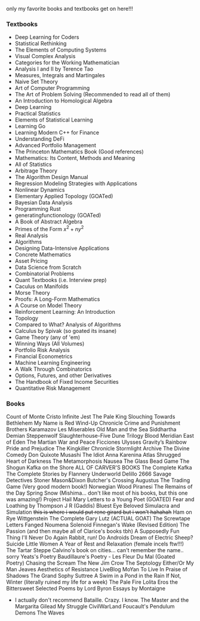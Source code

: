 only my favorite books and textbooks get on here!!!
### Textbooks
- Deep Learning for Coders
- Statistical Rethinking
- The Elements of Computing Systems
- Visual Complex Analysis
- Categories for the Working Mathematician
- Analysis I and II by Terence Tao
- Measures, Integrals and Martingales
- Naive Set Theory
- Art of Computer Programming
- The Art of Problem Solving (Recommended to read all of them)
- An Introduction to Homological Algebra
- Deep Learning
- Practical Statistics
- Elements of Statistical Learning
- Learning Go
- Learning Modern C++ for Finance
- Understanding DeFi
- Advanced Portfolio Management
- The Princeton Mathematics Book (Good references)
- Mathematics: Its Content, Methods and Meaning
- All of Statistics
- Arbitrage Theory
- The Algorithm Design Manual
- Regression Modeling Strategies with Applications
- Nonlinear Dynamics
- Elementary Applied Topology (GOATed)
- Bayesian Data Analysis
- Programming Rust
- generatingfunctionology (GOATed)
- A Book of Abstract Algebra
- Primes of the Form $x^2 + ny^2$
- Real Analysis
- Algorithms
- Designing Data-Intensive Applications
- Concrete Mathematics
- Asset Pricing
- Data Science from Scratch
- Combinatorial Problems
- Quant Textbooks (i.e. Interview prep)
- Caculus on Manifolds
- Morse Theory
- Proofs: A Long-Form Mathematics
- A Course on Model Theory
- Reinforcement Learning: An Introduction
- Topology
- Compared to What? Analysis of Algorithms
- Calculus by Spivak (so goated its insane)
- Game Theory (any of 'em)
- Winning Ways (All Volumes)
- Portfolio Risk Analysis
- Financial Econometrics
- Machine Learning Engineering
- A Walk Through Combinatorics
- Options, Futures, and other Derivatives
- The Handbook of Fixed Income Securities
- Quantitative Risk Management

### Books
Count of Monte Cristo
Infinite Jest
The Pale King
Slouching Towards Bethlehem
My Name is Red
Wind-Up Chronicle
Crime and Punishment
Brothers Karamazov
Les Miserables
Old Man and the Sea
Siddhartha
Demian
Steppenwolf
Slaughterhouse-Five
Dune Trilogy
Blood Meridian
East of Eden
The Martian
War and Peace
Ficciones
Ulysses
Gravity’s Rainbow
Pride and Prejudice
The Kingkiller Chronicle
Stormlight Archive
The Divine Comedy
Don Quixote
Musashi
The Idiot
Anna Karenina
Atlas Shrugged
Heart of Darkness
The Metamorphosis
Nausea
The Glass Bead Game
The Shogun
Kafka on the Shore
ALL OF CARVER'S BOOKS
The Complete Kafka
The Complete Stories by Flannery
Underworld Delillo
2666
Savage Detectives
Stoner
Mason&Dixon
Butcher's Crossing
Augustus
The Trading Game (Very good modern book!)
Norwegian Wood
Piranesi
The Remains of the Day
Spring Snow (Mishima... don't like most of his books, but this one was amazing!)
Project Hail Mary
Letters to a Young Poet (GOATED)
Fear and Loathing by Thompson
J R (Gaddis)
Bluest Eye
Beloved
Simulacra and Simulation
~~this is where i would put rene girard but i won't hahahah~~ 
Ham on Rye
Wittgenstein
The Complete Gary Lutz (ACTUAL GOAT)
The Screwtape Letters
Fanged Noumena
Solenoid
Finnegan's Wake (Revised Edition)
The Passion (and then maybe all of Clarice's books tbh)
A Supposedly Fun Thing I'll Never Do Again
Rabbit, run!
Do Androids Dream of Electric Sheep?
Suicide
Little Women
A Year of Rest and Relaxation (female incels ftw!!!)
The Tartar Steppe
Calvino's book on cities... can't remember the name.. sorry
Yeats's Poetry 
Baudillaure's Poetry
      - Les Fleur Du Mal (Goated Poetry)
Chasing the Scream
The New Jim Crow
The Septology
Either/Or
My Man Jeaves
Aesthetics of Resistance
LiveBlog
MoYan
To Live
In Praise of Shadows
The Grand Sophy
Suttree
A Swim in a Pond in the Rain
If Not, Winter (literally ruined my life for a week)
The Pale Fire
Lolita
Eros the Bittersweet
Selected Poems by Lord Byron
Essays by Montaigne
- I actually don't recommend Bataille. Crazy. I know.
The Master and the Margarita
Gilead
My Struggle
CivilWarLand
Foucault's Pendulum
Demons
The Waves
